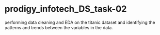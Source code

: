 # prodigy_infotech_DS_task-02
performing data cleaning and EDA on the titanic dataset and identifying the patterns and trends between the variables in the data.
